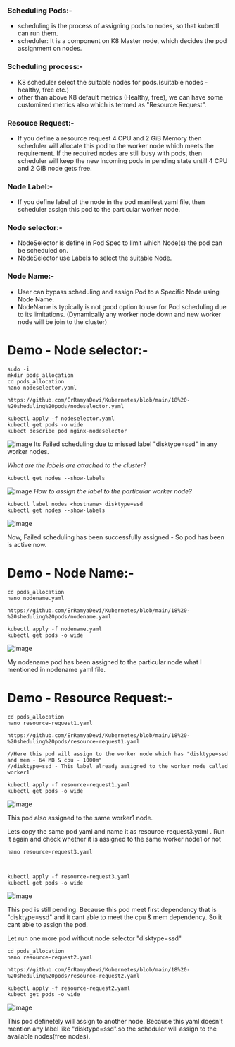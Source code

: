 ### Scheduling Pods:-
  + scheduling is the process of assigning pods to nodes, so that kubectl can run them.
  + scheduler: It is a component on K8 Master node, which decides the pod assignment on nodes.
    
### Scheduling process:-
  + K8 scheduler select the suitable nodes for pods.(suitable nodes - healthy, free etc.)
  + other than above K8 default metrics (Healthy, free), we can have some customized metrics also which is termed as "Resource Request".
    
### Resouce Request:-
  + If you define a resource request 4 CPU and 2 GiB Memory then scheduler will allocate this pod to the worker node which meets the requirement. If the required nodes are still busy with pods, then scheduler will keep the new incoming pods in pending state untill 4 CPU and 2 GiB node gets free.

### Node Label:-
  + If you define label of the node in the pod manifest yaml file, then scheduler assign this pod to the particular worker node.

### Node selector:-
  + NodeSelector is define in Pod Spec to limit which Node(s) the pod can be scheduled on.
  + NodeSelector use Labels to select the suitable Node.
### Node Name:-
  + User can bypass scheduling and assign Pod to a Specific Node using Node Name.
  + NodeName is typically is not good option to use for Pod scheduling due to its limitations. (Dynamically any worker node down and new worker node will be join to the cluster)



# Demo - Node selector:-

```
sudo -i
mkdir pods_allocation
cd pods_allocation
nano nodeselector.yaml

https://github.com/ErRamyaDevi/Kubernetes/blob/main/18%20-%20sheduling%20pods/nodeselector.yaml

kubectl apply -f nodeselector.yaml
kubectl get pods -o wide
kubect describe pod nginx-nodeselector
```

![image](https://github.com/user-attachments/assets/ae2b12d2-b2fb-43fa-b197-519edc2504df)
Its Failed scheduling due to missed label "disktype=ssd" in any worker nodes.

*What are the labels are attached to the cluster?*
```
kubectl get nodes --show-labels
```
![image](https://github.com/user-attachments/assets/ae75215f-ef01-48ee-b091-5a7c0bf0ea71)
*How to assign the label to the particular worker node?*
```
kubectl label nodes <hostname> disktype=ssd
kubectl get nodes --show-labels
```

![image](https://github.com/user-attachments/assets/0f8be97a-96c6-4dad-ae69-3026e8d89543)

Now, Failed scheduling has been successfully assigned - So pod has been is active now.

# Demo - Node Name:-
```
cd pods_allocation
nano nodename.yaml

https://github.com/ErRamyaDevi/Kubernetes/blob/main/18%20-%20sheduling%20pods/nodename.yaml

kubectl apply -f nodename.yaml
kubectl get pods -o wide
```
![image](https://github.com/user-attachments/assets/cfe852fd-e665-44a0-9a7a-a72e13d2057a)

My nodename pod has been assigned to the particular node what I mentioned in nodename yaml file.

# Demo - Resource Request:-
```
cd pods_allocation
nano resource-request1.yaml

https://github.com/ErRamyaDevi/Kubernetes/blob/main/18%20-%20sheduling%20pods/resource-request1.yaml

//Here this pod will assign to the worker node which has "disktype=ssd and mem - 64 MB & cpu - 1000m"
//disktype=ssd - This label already assigned to the worker node called worker1

kubectl apply -f resource-request1.yaml
kubectl get pods -o wide
```

![image](https://github.com/user-attachments/assets/f4865939-2f3f-4def-83f4-836d3f525075)

This pod also assigned to the same worker1 node.

Lets copy the same pod yaml and name it as resource-request3.yaml . Run it again and check whether it is assigned to the same worker node1 or not
```
nano resource-request3.yaml



kubectl apply -f resource-request3.yaml
kubectl get pods -o wide
```
![image](https://github.com/user-attachments/assets/8712992d-2705-456d-b6b3-6e6677644410)

This pod is still pending. Because this pod meet first dependency that is "disktype=ssd" and it cant able to meet the cpu & mem dependency. So it cant able to assign the pod.

Let run one more pod without node selector "disktype=ssd"
```
cd pods_allocation
nano resource-request2.yaml

https://github.com/ErRamyaDevi/Kubernetes/blob/main/18%20-%20sheduling%20pods/resource-request2.yaml

kubectl apply -f resource-request2.yaml
kubect get pods -o wide
```

![image](https://github.com/user-attachments/assets/f57a6a63-1e70-430f-b37a-ec7038ca81e2)

This pod definetely will assign to another node. Because this yaml doesn't mention any label like "disktype=ssd".so the scheduler will assign to the available nodes(free nodes).
